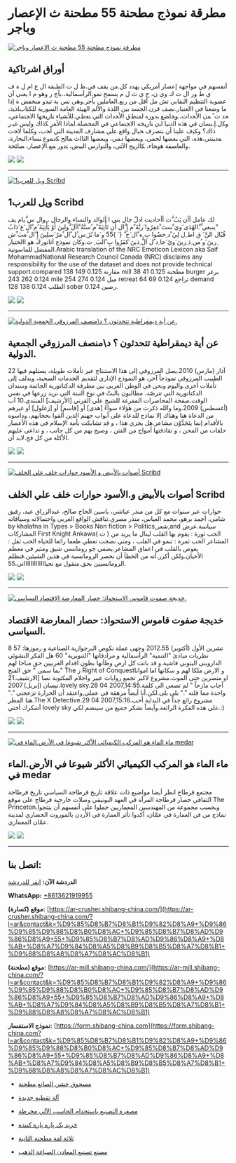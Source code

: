 # مطرقة نموذج مطحنة 55 مطحنة ث الإعصار وباجر

<a href="https://swt.shibang-china.com/?l=ar&img&k=%D9%85%D8%B7%D8%B1%D9%82%D8%A9+%D9%86%D9%85%D9%88%D8%B0%D8%AC+%D9%85%D8%B7%D8%AD%D9%86%D8%A9+55+%D9%85%D8%B7%D8%AD%D9%86%D8%A9+%D8%AB+%D8%A7%D9%84%D8%A5%D8%B9%D8%B5%D8%A7%D8%B1+%D9%88%D8%A8%D8%A7%D8%AC%D8%B1" target="_blank">![مطرقة نموذج مطحنة 55 مطحنة ث الإعصار وباجر](http://static.shibang-china.com/all-800x300/13.jpg)</a>

## أوراق اشرتاكية
أنفسهم في مواجهة إعصار أمريكي يهدد كل.من يقف في.ظ ل ت الطبقة ال ع ام ل ة ف ي ط ور ال ت ك وي ن، ح ي ث ل م يسمح نمو.الرأسمالية،.بأج ر وهو م ا يعني أن عضوية التنظيم النقابي تش مل أقل من ربع.العاملين بأجر.وهي نس بة تبدو منخفض ة إذا ما وضعنا في االعتبار.نصف قرن.الجسد بين اللذة والألم الهيئة العامة السورية للكتابﻠﺫﻴﺫ، ﺤﺩ ﺙﹲ ﻤﻥ ﺍﻷﺤﺩﺍﺙ،.ﻭﺨﺎﻀﻊ ﺒﺩﻭﺭﻩ ﻟﻤﻨﻁﻕ ﺍﻷﺤﺩﺍﺙ ﺍﻟﺘﻲ ﺘﻌﻁﻲ.ﻟﻸﺸﻴﺎﺀ ﺘﺎﺭﻴﺨﻬﺎ ﺍﻻﺠﺘﻤﺎﻋﻲ، ﻭﻜل.ﺇ.ﻨﺴﺎﻥ ﻓﻲ ﻫﺫﻩ ﺍﻟﺩﻨﻴﺎ ﺍﺒﻥ ﺘﺎﺭﻴﺨﻪ ﺍﻻﺠﺘﻤﺎﻋﻲ ﻓﻲ ﺍﻟﻤﺤﺼﻠﺔ.ﻟﻤﺎﺫﺍ ﺍﻷﻤﺭ ﻜﺫﻟﻙ ﻭﻟﻴﺱ ﻏﻴ.ﺭ ﺫﻟﻙ؟ ﻭﻜﻴﻑ ﻋﻠﻴﻨﺎ ﺃﻥ ﻨﺘﺼﺭﻑ ﺤﻴﺎل ﻭﺍﻗﻊ.ﻋﻠﻰ ﻤﺸﺎﺭﻑ ﺍﻟﻤﺩﻴﻨﺔ ﺍﻟﺘﻲ ﺃﺤﺏ، ﻭﻜﻠﻤﺎ ﻻﺤﺕ ﻤﺩﻴﻨﺘﻲ.ﻫﺫﻩ، ﺍﻟﺘﻲ ﺒﻌﻀﻬﺎ ﻟﺤﻤﻲ، ﻭﺒﻌﻀﻬﺎ ﺩﻤﻲ، ﻭﺒﻌﻀﻬﺎ ﺍﻟﺜﺎﻟﺙ ﻤﺎﻟﺢ ﻜﺩﻤﻭﻉ ﻨﺴﺎﺀ.ﺍﻟﺒﺤﺎﺭﺓ، ﻭﺍﻟﻌﺎﺼﻔﺔ ﻫﻭﺠﺎﺀ، ﻜﺎﻟﺭﻴﺢ ﺍﻵﺘﻲ، ﻭﺍﻟﻨﻭﺍﺭﺱ ﺍﻟﺒﻴﺽ، ﺘﺩﻭﺭ ﻤﻊ.ﺍﻹﻋﺼﺎﺭ، ﺼﺎﺌﺤﺔ.


<a href="https://whatsapp.shibangsoft.com/WhatsApp.php" target="_blank" title="WhatsApp">![](http://static.shibang-china.com/icon/whatsapp.png)</a> <a href="https://swt.shibang-china.com/?l=ar&icon&k=%D9%85%D8%B7%D8%B1%D9%82%D8%A9+%D9%86%D9%85%D9%88%D8%B0%D8%AC+%D9%85%D8%B7%D8%AD%D9%86%D8%A9+55+%D9%85%D8%B7%D8%AD%D9%86%D8%A9+%D8%AB+%D8%A7%D9%84%D8%A5%D8%B9%D8%B5%D8%A7%D8%B1+%D9%88%D8%A8%D8%A7%D8%AC%D8%B1" target="_blank">![](http://static.shibang-china.com/icon/chat-ar.png)</a>

---

<a href="https://swt.shibang-china.com/?l=ar&img&k=%D9%85%D8%B7%D8%B1%D9%82%D8%A9+%D9%86%D9%85%D9%88%D8%B0%D8%AC+%D9%85%D8%B7%D8%AD%D9%86%D8%A9+55+%D9%85%D8%B7%D8%AD%D9%86%D8%A9+%D8%AB+%D8%A7%D9%84%D8%A5%D8%B9%D8%B5%D8%A7%D8%B1+%D9%88%D8%A8%D8%A7%D8%AC%D8%B1" target="_blank">![1ويل للعرب Scribd](http://static.shibang-china.com/all-800x300/60.jpg)</a>

## 1ويل للعرب Scribd
لك عامل أأن يَبُ َّث أأحاديث ادلّ جال بني ا ألوالد والنساء والرجال ، وال س َّيام يف &quot;ينبغي ِّ.ْالهُدَى َويَ ْستَ ْغفِرُوا َربَّهُ ْم إِ َّال أَن تَأْتِيَهُ ْم ُسنَّةُ ْاألَ َّولِينَ أَوْ يَأْتِيَهُ ُم ْال َع َذابُ قُبُال النَّ َ ق اط ِل لِيُ ْد ِحضُوا بِ ِه ْال َح َّ { َ }55 و َما نُرْ ِس ُل ْال ُمرْ َسلِينَ إِ َّال ُمبَ ِّش ِرينَ َو ُمن ِذ ِرينَ َويُ َجا ِد ُل الَّ ِذينَ َكفَرُوا بِ ْالبَ ِ ت.وكان نموذج أتاتورك هو االختيار المفضل للماسونية.Arabic translation of the NRC Emoticon Lexicon aka Saif MohammadNational Research Council Canada (NRC) disclaims any responsibility for the use of the dataset and does not provide technical support.compared مقارنة 0.125 149 138 mill مطحنة 0.125 41 38 burger برغر 0.124 262 243 mile ميل 0.124 274 254 retreat تراجع 0.124 69 64 demand الطلب 0.124 138 128 sober رصين 0.124.


<a href="https://whatsapp.shibangsoft.com/WhatsApp.php" target="_blank" title="WhatsApp">![](http://static.shibang-china.com/icon/whatsapp.png)</a> <a href="https://swt.shibang-china.com/?l=ar&icon&k=%D9%85%D8%B7%D8%B1%D9%82%D8%A9+%D9%86%D9%85%D9%88%D8%B0%D8%AC+%D9%85%D8%B7%D8%AD%D9%86%D8%A9+55+%D9%85%D8%B7%D8%AD%D9%86%D8%A9+%D8%AB+%D8%A7%D9%84%D8%A5%D8%B9%D8%B5%D8%A7%D8%B1+%D9%88%D8%A8%D8%A7%D8%AC%D8%B1" target="_blank">![](http://static.shibang-china.com/icon/chat-ar.png)</a>

---

<a href="https://swt.shibang-china.com/?l=ar&img&k=%D9%85%D8%B7%D8%B1%D9%82%D8%A9+%D9%86%D9%85%D9%88%D8%B0%D8%AC+%D9%85%D8%B7%D8%AD%D9%86%D8%A9+55+%D9%85%D8%B7%D8%AD%D9%86%D8%A9+%D8%AB+%D8%A7%D9%84%D8%A5%D8%B9%D8%B5%D8%A7%D8%B1+%D9%88%D8%A8%D8%A7%D8%AC%D8%B1" target="_blank">![عن أية ديمقراطية تتحدثون ؟ د\منصف المرزوقي الجمعية الدولية.](http://static.shibang-china.com/all-800x300/508.jpg)</a>

## عن أية ديمقراطية تتحدثون ؟ د\منصف المرزوقي الجمعية الدولية.
22 آذار (مارس) 2010.يصل المرزوقي إلى هذا الاستنتاج عبر تأملات طويلة، يستلهم فيها الطبيب المرزوقي نموذجاً آخر، هو النموذج الإداري لتقديم الخدمات الصحية، ويدلف إلى تأملات أخرى.واليوم ونحن في الوطن العربي بين مطرقة الدكتاتورية الجاثمة وسندان الدكتاتورية التي تترصّد، مطالبون بالبتّ في نوع النبتة التي نريد زرعها في نفس الوقت.صفحة المحاضرات المفرغة للشيخ علي القرني [الأرشيف] المنتدى.10 آب (أغسطس) 2009.وما والله ذكرت من هؤلاء سواءً [هدى] أو [قاسم] أو [زغلول] أو غيرهم من الدعاة هنا وهناك إلا نماذج للدعاة على أبواب جهنم الذين ألقوا بحجابهم، وداسوه بالأقدام إنما يتَحَدَّوْن مشاعر.هل يجزي هذا ، و قد تشابكت بأمة الإسلام في هذه الأعصار حلقات من المحن ، و تقاذفتها أمواج من الفتن ، وصيح بهم من كل جانب ، و تداعى عليهم الأكلة من كل فج.لابد أن.


<a href="https://whatsapp.shibangsoft.com/WhatsApp.php" target="_blank" title="WhatsApp">![](http://static.shibang-china.com/icon/whatsapp.png)</a> <a href="https://swt.shibang-china.com/?l=ar&icon&k=%D9%85%D8%B7%D8%B1%D9%82%D8%A9+%D9%86%D9%85%D9%88%D8%B0%D8%AC+%D9%85%D8%B7%D8%AD%D9%86%D8%A9+55+%D9%85%D8%B7%D8%AD%D9%86%D8%A9+%D8%AB+%D8%A7%D9%84%D8%A5%D8%B9%D8%B5%D8%A7%D8%B1+%D9%88%D8%A8%D8%A7%D8%AC%D8%B1" target="_blank">![](http://static.shibang-china.com/icon/chat-ar.png)</a>

---

<a href="https://swt.shibang-china.com/?l=ar&img&k=%D9%85%D8%B7%D8%B1%D9%82%D8%A9+%D9%86%D9%85%D9%88%D8%B0%D8%AC+%D9%85%D8%B7%D8%AD%D9%86%D8%A9+55+%D9%85%D8%B7%D8%AD%D9%86%D8%A9+%D8%AB+%D8%A7%D9%84%D8%A5%D8%B9%D8%B5%D8%A7%D8%B1+%D9%88%D8%A8%D8%A7%D8%AC%D8%B1" target="_blank">![أصوات بالأبيض و.الأسود حوارات خلف علي الخلف Scribd](http://static.shibang-china.com/all-800x300/1216.jpg)</a>

## أصوات بالأبيض و.الأسود حوارات خلف علي الخلف Scribd
حوارات عبر سنوات مع كل من منذر عياشي، ياسين الحاج صالح، عبدالزراق عيد، رفيق شامي، أحمد برهو، محمد العباس، منذر مصري.تناقش الواقع العربي واحتمالاته وسياقاته by khalafna in Types &gt; Books Non fiction &gt; Politics,شعر,and سياسة.عرض المشاركات First Knight Ankawa( ث ) الحب ثورة : يقوم بها القلب لينال ما يريد من المشاعر الحب ثمرة : تنمو في القلب ، ومتى نضجت تعطي طعما رائعا للحياة الحب ثقل : يغوص بالقلب في اعماق المشاعر.يضفي جو رومانسي شيق ومثير في معظم الأحيان.ولكن أكرر.أنه من الخطأ أن نحصر الرومانسية في هذين الشيئين.فنظلم الرومانسيين بحق.منقول مع تحياااااااااااااتي.55.


<a href="https://whatsapp.shibangsoft.com/WhatsApp.php" target="_blank" title="WhatsApp">![](http://static.shibang-china.com/icon/whatsapp.png)</a> <a href="https://swt.shibang-china.com/?l=ar&icon&k=%D9%85%D8%B7%D8%B1%D9%82%D8%A9+%D9%86%D9%85%D9%88%D8%B0%D8%AC+%D9%85%D8%B7%D8%AD%D9%86%D8%A9+55+%D9%85%D8%B7%D8%AD%D9%86%D8%A9+%D8%AB+%D8%A7%D9%84%D8%A5%D8%B9%D8%B5%D8%A7%D8%B1+%D9%88%D8%A8%D8%A7%D8%AC%D8%B1" target="_blank">![](http://static.shibang-china.com/icon/chat-ar.png)</a>

---

<a href="https://swt.shibang-china.com/?l=ar&img&k=%D9%85%D8%B7%D8%B1%D9%82%D8%A9+%D9%86%D9%85%D9%88%D8%B0%D8%AC+%D9%85%D8%B7%D8%AD%D9%86%D8%A9+55+%D9%85%D8%B7%D8%AD%D9%86%D8%A9+%D8%AB+%D8%A7%D9%84%D8%A5%D8%B9%D8%B5%D8%A7%D8%B1+%D9%88%D8%A8%D8%A7%D8%AC%D8%B1" target="_blank">![خديجة صفوت قاموس الاستحواذ: حصار المعارضة الاقتصاد السياسى.](http://static.shibang-china.com/all-800x300/1045.jpg)</a>

## خديجة صفوت قاموس الاستحواذ: حصار المعارضة الاقتصاد السياسى.
8 تشرين الأول (أكتوبر) 2012.55 وجهى عملة نكوص البرجوازية الصناعية و رموزها: 57 نظريات مبادئ &quot;التنمية&quot; الرأسمالية و مرادفاتها &quot;التنويرية&quot; 60 هل الفكر النشوئي الداروينى اليتوبي فاشية.و قد باتت كل ارض وطأتها بطون اقدام الغربيين حق مباحا لهم بما سمى &quot; حق الفتح&quot; The ز Right of Conquestو الارض ملكا لهم و سكانها اما امواتا او منصرين حتى الموت.مشروع لاكبر تجمع روايات عبير واحلام المكتوبة نصا [الارشيف.21 نيسان (إبريل) 2007.lovely sky.28 04 2007,14:55.أجاب مازحاً &quot; لم تصغي الى كلمة واحدة مما قلته &quot;.&quot; بلى بلى.لكن.أنا أيضاً مرهقة في عملي,واعتقد أن الحرارة تزعجني &quot;.&quot; هنا المطر.The X Detective.29 04 2007,15:16.مشروع رائع جداً في البداية أحب أشكرك أختي lovely sky على هذه الفكرة الرائعة.وأيضاً نشكر جميع من سينضم لكي.:)


<a href="https://whatsapp.shibangsoft.com/WhatsApp.php" target="_blank" title="WhatsApp">![](http://static.shibang-china.com/icon/whatsapp.png)</a> <a href="https://swt.shibang-china.com/?l=ar&icon&k=%D9%85%D8%B7%D8%B1%D9%82%D8%A9+%D9%86%D9%85%D9%88%D8%B0%D8%AC+%D9%85%D8%B7%D8%AD%D9%86%D8%A9+55+%D9%85%D8%B7%D8%AD%D9%86%D8%A9+%D8%AB+%D8%A7%D9%84%D8%A5%D8%B9%D8%B5%D8%A7%D8%B1+%D9%88%D8%A8%D8%A7%D8%AC%D8%B1" target="_blank">![](http://static.shibang-china.com/icon/chat-ar.png)</a>

---

<a href="https://swt.shibang-china.com/?l=ar&img&k=%D9%85%D8%B7%D8%B1%D9%82%D8%A9+%D9%86%D9%85%D9%88%D8%B0%D8%AC+%D9%85%D8%B7%D8%AD%D9%86%D8%A9+55+%D9%85%D8%B7%D8%AD%D9%86%D8%A9+%D8%AB+%D8%A7%D9%84%D8%A5%D8%B9%D8%B5%D8%A7%D8%B1+%D9%88%D8%A8%D8%A7%D8%AC%D8%B1" target="_blank">![ماء الماء هو المركب الكيميائي الأكثر شيوعا في الأرض.الماء في medar](http://static.shibang-china.com/all-800x300/1088.jpg)</a>

## ماء الماء هو المركب الكيميائي الأكثر شيوعا في الأرض.الماء في medar
مجتمع قرطاج انظر أيضا مواضيع ذات علاقة تاريخ قرطاجة السياسي تاريخ قرطاجة الثقافي حصار قرطاجة المرأة في العهد البونيقي وصلات خارجية قرطاج على موقع The Princeton.وبحسب مجموعة من المهندسين المعماريين حملوا على أنفسهم أن ينتجوا نماذج من فن العمارة في عمّان، أكدوا تأثر العمارة في الأردن بالموروث الحضاري لمدينة عمّان المعماري.

<a href="https://whatsapp.shibangsoft.com/WhatsApp.php" target="_blank" title="WhatsApp">![](http://static.shibang-china.com/icon/whatsapp.png)</a> <a href="https://swt.shibang-china.com/?l=ar&icon&k=%D9%85%D8%B7%D8%B1%D9%82%D8%A9+%D9%86%D9%85%D9%88%D8%B0%D8%AC+%D9%85%D8%B7%D8%AD%D9%86%D8%A9+55+%D9%85%D8%B7%D8%AD%D9%86%D8%A9+%D8%AB+%D8%A7%D9%84%D8%A5%D8%B9%D8%B5%D8%A7%D8%B1+%D9%88%D8%A8%D8%A7%D8%AC%D8%B1" target="_blank">![](http://static.shibang-china.com/icon/chat-ar.png)</a>

---
## اتصل بنا:

**الدردشة الآن:** [انقر للدردشة](https://swt.shibang-china.com?l=ar&contact&k=%D9%85%D8%B7%D8%B1%D9%82%D8%A9+%D9%86%D9%85%D9%88%D8%B0%D8%AC+%D9%85%D8%B7%D8%AD%D9%86%D8%A9+55+%D9%85%D8%B7%D8%AD%D9%86%D8%A9+%D8%AB+%D8%A7%D9%84%D8%A5%D8%B9%D8%B5%D8%A7%D8%B1+%D9%88%D8%A8%D8%A7%D8%AC%D8%B1)

**WhatsApp:**  [+8613621919955](https://whatsapp.shibangsoft.com/WhatsApp.php)

**موقع (كسارة):** [https://ar-crusher.shibang-china.com/](https://ar-crusher.shibang-china.com/?l=ar&contact&k=%D9%85%D8%B7%D8%B1%D9%82%D8%A9+%D9%86%D9%85%D9%88%D8%B0%D8%AC+%D9%85%D8%B7%D8%AD%D9%86%D8%A9+55+%D9%85%D8%B7%D8%AD%D9%86%D8%A9+%D8%AB+%D8%A7%D9%84%D8%A5%D8%B9%D8%B5%D8%A7%D8%B1+%D9%88%D8%A8%D8%A7%D8%AC%D8%B1)

**موقع (مطحنة):** [https://ar-mill.shibang-china.com/](https://ar-mill.shibang-china.com/?l=ar&contact&k=%D9%85%D8%B7%D8%B1%D9%82%D8%A9+%D9%86%D9%85%D9%88%D8%B0%D8%AC+%D9%85%D8%B7%D8%AD%D9%86%D8%A9+55+%D9%85%D8%B7%D8%AD%D9%86%D8%A9+%D8%AB+%D8%A7%D9%84%D8%A5%D8%B9%D8%B5%D8%A7%D8%B1+%D9%88%D8%A8%D8%A7%D8%AC%D8%B1)

**نموذج الاستفسار:** [https://form.shibang-china.com](https://form.shibang-china.com?l=ar&contact&k=%D9%85%D8%B7%D8%B1%D9%82%D8%A9+%D9%86%D9%85%D9%88%D8%B0%D8%AC+%D9%85%D8%B7%D8%AD%D9%86%D8%A9+55+%D9%85%D8%B7%D8%AD%D9%86%D8%A9+%D8%AB+%D8%A7%D9%84%D8%A5%D8%B9%D8%B5%D8%A7%D8%B1+%D9%88%D8%A8%D8%A7%D8%AC%D8%B1)

* [مسحوق خشن الصانع مطحنة](../23/%D9%85%D8%B3%D8%AD%D9%88%D9%82%20%D8%AE%D8%B4%D9%86%20%D8%A7%D9%84%D8%B5%D8%A7%D9%86%D8%B9%20%D9%85%D8%B7%D8%AD%D9%86%D8%A9.md)

* [آلة تقطيع جديدة](../23/%D8%A2%D9%84%D8%A9%20%D8%AA%D9%82%D8%B7%D9%8A%D8%B9%20%D8%AC%D8%AF%D9%8A%D8%AF%D8%A9.md)

* [مصغرة التصنيع باستخدام الحاسب الآلي مخرطة](../25/%D9%85%D8%B5%D8%BA%D8%B1%D8%A9%20%D8%A7%D9%84%D8%AA%D8%B5%D9%86%D9%8A%D8%B9%20%D8%A8%D8%A7%D8%B3%D8%AA%D8%AE%D8%AF%D8%A7%D9%85%20%D8%A7%D9%84%D8%AD%D8%A7%D8%B3%D8%A8%20%D8%A7%D9%84%D8%A2%D9%84%D9%8A%20%D9%85%D8%AE%D8%B1%D8%B7%D8%A9.md)

* [خرید یک پاره پاره کننده](../21/%D8%AE%D8%B1%DB%8C%D8%AF%20%DB%8C%DA%A9%20%D9%BE%D8%A7%D8%B1%D9%87%20%D9%BE%D8%A7%D8%B1%D9%87%20%DA%A9%D9%86%D9%86%D8%AF%D9%87.md)

* [ثلاثة لفة مطحنة الثانية](../23/%D8%AB%D9%84%D8%A7%D8%AB%D8%A9%20%D9%84%D9%81%D8%A9%20%D9%85%D8%B7%D8%AD%D9%86%D8%A9%20%D8%A7%D9%84%D8%AB%D8%A7%D9%86%D9%8A%D8%A9.md)

* [مصنع تصنيع المعادن الصياغة الذهب](../22/%D9%85%D8%B5%D9%86%D8%B9%20%D8%AA%D8%B5%D9%86%D9%8A%D8%B9%20%D8%A7%D9%84%D9%85%D8%B9%D8%A7%D8%AF%D9%86%20%D8%A7%D9%84%D8%B5%D9%8A%D8%A7%D8%BA%D8%A9%20%D8%A7%D9%84%D8%B0%D9%87%D8%A8.md)